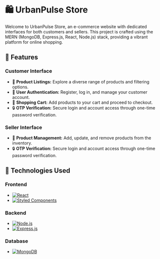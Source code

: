 # 🛍️ UrbanPulse Store

Welcome to UrbanPulse Store, an e-commerce website with dedicated interfaces for both customers and sellers. This project is crafted using the MERN (MongoDB, Express.js, React, Node.js) stack, providing a vibrant platform for online shopping.

## 🌟 Features

### Customer Interface
- 🎨 **Product Listings:** Explore a diverse range of products and filtering options.
- 👤 **User Authentication:** Register, log in, and manage your customer account.
- 🛒 **Shopping Cart:** Add products to your cart and proceed to checkout.
- 🔒 **OTP Verification:** Secure login and account access through one-time password verification.

### Seller Interface
- 🚀 **Product Management:** Add, update, and remove products from the inventory.
- 🔒 **OTP Verification:** Secure login and account access through one-time password verification.

## 🚀 Technologies Used

### Frontend
  - [![React](https://img.shields.io/badge/React-%20%F0%9F%9A%80-61DAFB?style=for-the-badge&logo=react&logoColor=white&labelColor=61DAFB)](https://reactjs.org/)
  - [![Styled Components](https://img.shields.io/badge/Styled_Components-%20%F0%9F%8C%88-lightgrey?style=for-the-badge&logo=styled-components&logoColor=white&labelColor=DB7093)](https://styled-components.com/)

### Backend
- [![Node.js](https://img.shields.io/badge/Node.js-%20%F0%9F%9A%80-339933?style=for-the-badge&logo=node.js&logoColor=white&labelColor=339933)](https://nodejs.org/)
- [![Express.js](https://img.shields.io/badge/Express.js-%20%F0%9F%9A%80-000000?style=for-the-badge&logo=express&logoColor=white&labelColor=000000)](https://expressjs.com/)

### Database
- [![MongoDB](https://img.shields.io/badge/MongoDB-%20%F0%9F%9A%80-47A248?style=for-the-badge&logo=mongodb&logoColor=white&labelColor=47A248)](https://www.mongodb.com/)

